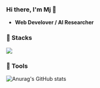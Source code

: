 ### Hi there, I'm Mj 👋   

 - **Web Develover / AI Researcher**

### 📌 Stacks
<img src="https://img.shields.io/badge/Python-3766AB?style=flat-square&logo=Python&logoColor=white"/>

### 📌 Tools

![Anurag's GitHub stats](https://github-readme-stats.vercel.app/api?username=hand-mj&show_icons=true&theme=radical)

<!--
**hand-mj/hand-mj** is a ✨ _special_ ✨ repository because its `README.md` (this file) appears on your GitHub profile.

Here are some ideas to get you started:

- 🔭 I’m currently working on ...
- 🌱 I’m currently learning ...
- 👯 I’m looking to collaborate on ...
- 🤔 I’m looking for help with ...
- 💬 Ask me about ...
- 📫 How to reach me: ...
- 😄 Pronouns: ...
- ⚡ Fun fact: ...
-->
